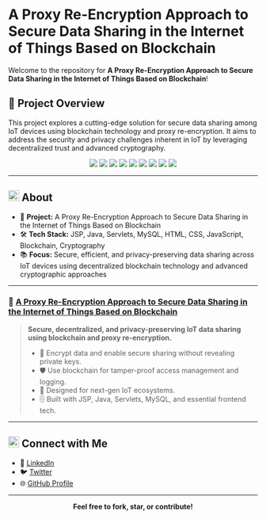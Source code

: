 # A Proxy Re-Encryption Approach to Secure Data Sharing in the Internet of Things Based on Blockchain

Welcome to the repository for **A Proxy Re-Encryption Approach to Secure Data Sharing in the Internet of Things Based on Blockchain**!

## 🚀 Project Overview

This project explores a cutting-edge solution for secure data sharing among IoT devices using blockchain technology and proxy re-encryption. It aims to address the security and privacy challenges inherent in IoT by leveraging decentralized trust and advanced cryptography.

<p align="center">
  <img src="https://img.shields.io/badge/Java-007396?style=for-the-badge&logo=java&logoColor=white"/>
  <img src="https://img.shields.io/badge/JSP-FFC300?style=for-the-badge"/>
  <img src="https://img.shields.io/badge/Servlets-00599C?style=for-the-badge"/>
  <img src="https://img.shields.io/badge/MySQL-4479A1?style=for-the-badge&logo=mysql&logoColor=white"/>
  <img src="https://img.shields.io/badge/HTML5-E34F26?style=for-the-badge&logo=html5&logoColor=white"/>
  <img src="https://img.shields.io/badge/CSS3-1572B6?style=for-the-badge&logo=css3&logoColor=white"/>
  <img src="https://img.shields.io/badge/JavaScript-F7DF1E?style=for-the-badge&logo=javascript&logoColor=black"/>
  <img src="https://img.shields.io/badge/Blockchain-141414?style=for-the-badge&logo=bitcoin&logoColor=white"/>
  <img src="https://img.shields.io/badge/Cryptography-6E40C9?style=for-the-badge"/>
</p>

---

## <img src="https://img.icons8.com/ios-filled/24/000000/about.png" width="22"/> About

- 🔐 **Project:** A Proxy Re-Encryption Approach to Secure Data Sharing in the Internet of Things Based on Blockchain
- 🛠️ **Tech Stack:** JSP, Java, Servlets, MySQL, HTML, CSS, JavaScript, Blockchain, Cryptography
- 📚 **Focus:** Secure, efficient, and privacy-preserving data sharing across IoT devices using decentralized blockchain technology and advanced cryptographic approaches

---


### 🚀 [A Proxy Re-Encryption Approach to Secure Data Sharing in the Internet of Things Based on Blockchain](https://github.com/nagaripavan/A-Proxy-Re-Encryption-Approach-to-Secure-Data-Sharing-in-the-Internet-of-Things-Based-on-Blockchain)

> **Secure, decentralized, and privacy-preserving IoT data sharing using blockchain and proxy re-encryption.**
>
> - 🔑 Encrypt data and enable secure sharing without revealing private keys.
> - 🛡️ Use blockchain for tamper-proof access management and logging.
> - 📶 Designed for next-gen IoT ecosystems.
> - 🗄 Built with JSP, Java, Servlets, MySQL, and essential frontend tech.

---

## <img src="https://img.icons8.com/ios-filled/24/000000/link--v1.png" width="22"/> Connect with Me

- 💼 [LinkedIn](https://www.linkedin.com/in/nagaripavan)
- 🐦 [Twitter](https://twitter.com/nagaripavan)
- 🌐 [GitHub Profile](https://github.com/nagaripavan)

---

<p align="center">
  <b>Feel free to fork, star, or contribute!</b>
</p>
